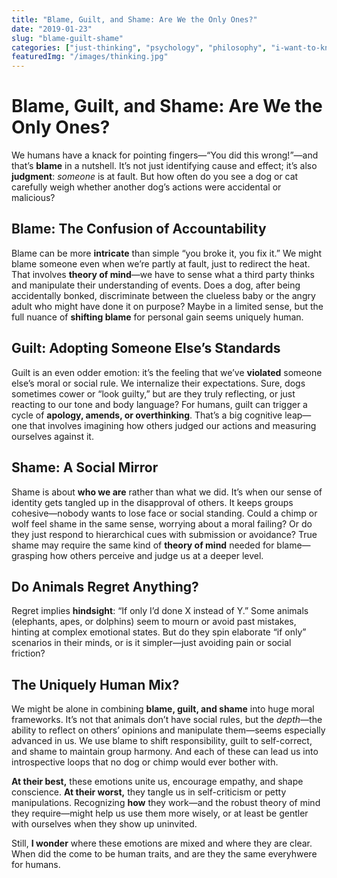 ```yaml
---
title: "Blame, Guilt, and Shame: Are We the Only Ones?"
date: "2019-01-23"
slug: "blame-guilt-shame"
categories: ["just-thinking", "psychology", "philosophy", "i-want-to-know", "uniquely-human", "i-wonder"]
featuredImg: "/images/thinking.jpg"
---
```


# Blame, Guilt, and Shame: Are We the Only Ones?

We humans have a knack for pointing fingers—“You did this wrong!”—and that’s **blame** in a nutshell. It’s not just identifying cause and effect; it’s also **judgment**: *someone* is at fault. But how often do you see a dog or cat carefully weigh whether another dog’s actions were accidental or malicious? 

## Blame: The Confusion of Accountability
Blame can be more **intricate** than simple “you broke it, you fix it.” We might blame someone even when we’re partly at fault, just to redirect the heat. That involves **theory of mind**—we have to sense what a third party thinks and manipulate their understanding of events. Does a dog, after being accidentally bonked, discriminate between the clueless baby or the angry adult who might have done it on purpose? Maybe in a limited sense, but the full nuance of **shifting blame** for personal gain seems uniquely human.

## Guilt: Adopting Someone Else’s Standards
Guilt is an even odder emotion: it’s the feeling that we’ve **violated** someone else’s moral or social rule. We internalize their expectations. Sure, dogs sometimes cower or “look guilty,” but are they truly reflecting, or just reacting to our tone and body language? For humans, guilt can trigger a cycle of **apology, amends, or overthinking**. That’s a big cognitive leap—one that involves imagining how others judged our actions and measuring ourselves against it.

## Shame: A Social Mirror
Shame is about **who we are** rather than what we did. It’s when our sense of identity gets tangled up in the disapproval of others. It keeps groups cohesive—nobody wants to lose face or social standing. Could a chimp or wolf feel shame in the same sense, worrying about a moral failing? Or do they just respond to hierarchical cues with submission or avoidance? True shame may require the same kind of **theory of mind** needed for blame—grasping how others perceive and judge us at a deeper level.

## Do Animals Regret Anything?
Regret implies **hindsight**: “If only I’d done X instead of Y.” Some animals (elephants, apes, or dolphins) seem to mourn or avoid past mistakes, hinting at complex emotional states. But do they spin elaborate “if only” scenarios in their minds, or is it simpler—just avoiding pain or social friction?

## The Uniquely Human Mix?
We might be alone in combining **blame, guilt, and shame** into huge moral frameworks. It’s not that animals don’t have social rules, but the *depth*—the ability to reflect on others’ opinions and manipulate them—seems especially advanced in us. We use blame to shift responsibility, guilt to self-correct, and shame to maintain group harmony. And each of these can lead us into introspective loops that no dog or chimp would ever bother with.

**At their best,** these emotions unite us, encourage empathy, and shape conscience. **At their worst,** they tangle us in self-criticism or petty manipulations. Recognizing **how** they work—and the robust theory of mind they require—might help us use them more wisely, or at least be gentler with ourselves when they show up uninvited.

Still, **I wonder** where these emotions are mixed and where they are clear.  When did the come to be human traits, and are they the same everyhwere for humans.  
